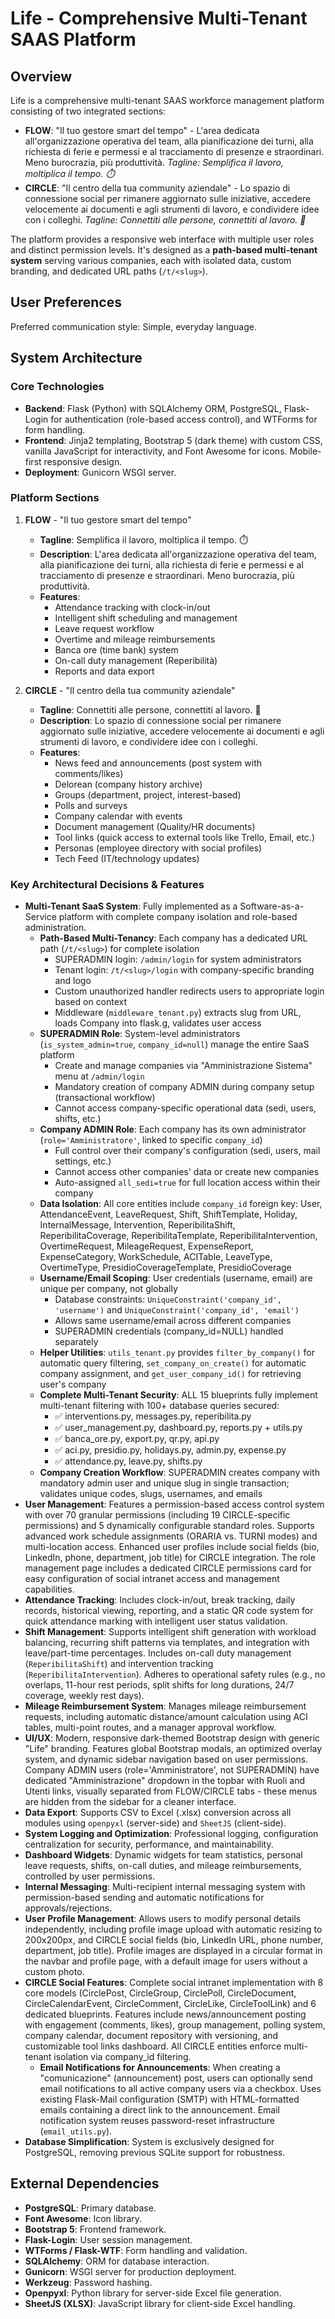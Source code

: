 # Life - Comprehensive Multi-Tenant SAAS Platform

## Overview
Life is a comprehensive multi-tenant SAAS workforce management platform consisting of two integrated sections:
- **FLOW**: "Il tuo gestore smart del tempo" - L'area dedicata all'organizzazione operativa del team, alla pianificazione dei turni, alla richiesta di ferie e permessi e al tracciamento di presenze e straordinari. Meno burocrazia, più produttività. *Tagline: Semplifica il lavoro, moltiplica il tempo. ⏱️*
- **CIRCLE**: "Il centro della tua community aziendale" - Lo spazio di connessione social per rimanere aggiornato sulle iniziative, accedere velocemente ai documenti e agli strumenti di lavoro, e condividere idee con i colleghi. *Tagline: Connettiti alle persone, connettiti al lavoro. 🤝*

The platform provides a responsive web interface with multiple user roles and distinct permission levels. It's designed as a **path-based multi-tenant system** serving various companies, each with isolated data, custom branding, and dedicated URL paths (`/t/<slug>`).

## User Preferences
Preferred communication style: Simple, everyday language.

## System Architecture

### Core Technologies
- **Backend**: Flask (Python) with SQLAlchemy ORM, PostgreSQL, Flask-Login for authentication (role-based access control), and WTForms for form handling.
- **Frontend**: Jinja2 templating, Bootstrap 5 (dark theme) with custom CSS, vanilla JavaScript for interactivity, and Font Awesome for icons. Mobile-first responsive design.
- **Deployment**: Gunicorn WSGI server.

### Platform Sections
1. **FLOW** - "Il tuo gestore smart del tempo"
   - **Tagline**: Semplifica il lavoro, moltiplica il tempo. ⏱️
   - **Description**: L'area dedicata all'organizzazione operativa del team, alla pianificazione dei turni, alla richiesta di ferie e permessi e al tracciamento di presenze e straordinari. Meno burocrazia, più produttività.
   - **Features**:
     - Attendance tracking with clock-in/out
     - Intelligent shift scheduling and management
     - Leave request workflow
     - Overtime and mileage reimbursements
     - Banca ore (time bank) system
     - On-call duty management (Reperibilità)
     - Reports and data export

2. **CIRCLE** - "Il centro della tua community aziendale"
   - **Tagline**: Connettiti alle persone, connettiti al lavoro. 🤝
   - **Description**: Lo spazio di connessione social per rimanere aggiornato sulle iniziative, accedere velocemente ai documenti e agli strumenti di lavoro, e condividere idee con i colleghi.
   - **Features**:
     - News feed and announcements (post system with comments/likes)
     - Delorean (company history archive)
     - Groups (department, project, interest-based)
     - Polls and surveys
     - Company calendar with events
     - Document management (Quality/HR documents)
     - Tool links (quick access to external tools like Trello, Email, etc.)
     - Personas (employee directory with social profiles)
     - Tech Feed (IT/technology updates)

### Key Architectural Decisions & Features
- **Multi-Tenant SaaS System**: Fully implemented as a Software-as-a-Service platform with complete company isolation and role-based administration.
  - **Path-Based Multi-Tenancy**: Each company has a dedicated URL path (`/t/<slug>`) for complete isolation
    - SUPERADMIN login: `/admin/login` for system administrators
    - Tenant login: `/t/<slug>/login` with company-specific branding and logo
    - Custom unauthorized handler redirects users to appropriate login based on context
    - Middleware (`middleware_tenant.py`) extracts slug from URL, loads Company into flask.g, validates user access
  - **SUPERADMIN Role**: System-level administrators (`is_system_admin=true`, `company_id=null`) manage the entire SaaS platform
    - Create and manage companies via "Amministrazione Sistema" menu at `/admin/login`
    - Mandatory creation of company ADMIN during company setup (transactional workflow)
    - Cannot access company-specific operational data (sedi, users, shifts, etc.)
  - **Company ADMIN Role**: Each company has its own administrator (`role='Amministratore'`, linked to specific `company_id`)
    - Full control over their company's configuration (sedi, users, mail settings, etc.)
    - Cannot access other companies' data or create new companies
    - Auto-assigned `all_sedi=true` for full location access within their company
  - **Data Isolation**: All core entities include `company_id` foreign key: User, AttendanceEvent, LeaveRequest, Shift, ShiftTemplate, Holiday, InternalMessage, Intervention, ReperibilitaShift, ReperibilitaCoverage, ReperibilitaTemplate, ReperibilitaIntervention, OvertimeRequest, MileageRequest, ExpenseReport, ExpenseCategory, WorkSchedule, ACITable, LeaveType, OvertimeType, PresidioCoverageTemplate, PresidioCoverage
  - **Username/Email Scoping**: User credentials (username, email) are unique per company, not globally
    - Database constraints: `UniqueConstraint('company_id', 'username')` and `UniqueConstraint('company_id', 'email')`
    - Allows same username/email across different companies
    - SUPERADMIN credentials (company_id=NULL) handled separately
  - **Helper Utilities**: `utils_tenant.py` provides `filter_by_company()` for automatic query filtering, `set_company_on_create()` for automatic company assignment, and `get_user_company_id()` for retrieving user's company
  - **Complete Multi-Tenant Security**: ALL 15 blueprints fully implement multi-tenant filtering with 100+ database queries secured:
    - ✅ interventions.py, messages.py, reperibilita.py
    - ✅ user_management.py, dashboard.py, reports.py + utils.py
    - ✅ banca_ore.py, export.py, qr.py, api.py
    - ✅ aci.py, presidio.py, holidays.py, admin.py, expense.py
    - ✅ attendance.py, leave.py, shifts.py
  - **Company Creation Workflow**: SUPERADMIN creates company with mandatory admin user and unique slug in single transaction; validates unique codes, slugs, usernames, and emails
- **User Management**: Features a permission-based access control system with over 70 granular permissions (including 19 CIRCLE-specific permissions) and 5 dynamically configurable standard roles. Supports advanced work schedule assignments (ORARIA vs. TURNI modes) and multi-location access. Enhanced user profiles include social fields (bio, LinkedIn, phone, department, job title) for CIRCLE integration. The role management page includes a dedicated CIRCLE permissions card for easy configuration of social intranet access and management capabilities.
- **Attendance Tracking**: Includes clock-in/out, break tracking, daily records, historical viewing, reporting, and a static QR code system for quick attendance marking with intelligent user status validation.
- **Shift Management**: Supports intelligent shift generation with workload balancing, recurring shift patterns via templates, and integration with leave/part-time percentages. Includes on-call duty management (`ReperibilitaShift`) and intervention tracking (`ReperibilitaIntervention`). Adheres to operational safety rules (e.g., no overlaps, 11-hour rest periods, split shifts for long durations, 24/7 coverage, weekly rest days).
- **Mileage Reimbursement System**: Manages mileage reimbursement requests, including automatic distance/amount calculation using ACI tables, multi-point routes, and a manager approval workflow.
- **UI/UX**: Modern, responsive dark-themed Bootstrap design with generic "Life" branding. Features global Bootstrap modals, an optimized overlay system, and dynamic sidebar navigation based on user permissions. Company ADMIN users (role='Amministratore', not SUPERADMIN) have dedicated "Amministrazione" dropdown in the topbar with Ruoli and Utenti links, visually separated from FLOW/CIRCLE tabs - these menus are hidden from the sidebar for a cleaner interface.
- **Data Export**: Supports CSV to Excel (.xlsx) conversion across all modules using `openpyxl` (server-side) and `SheetJS` (client-side).
- **System Logging and Optimization**: Professional logging, configuration centralization for security, performance, and maintainability.
- **Dashboard Widgets**: Dynamic widgets for team statistics, personal leave requests, shifts, on-call duties, and mileage reimbursements, controlled by user permissions.
- **Internal Messaging**: Multi-recipient internal messaging system with permission-based sending and automatic notifications for approvals/rejections.
- **User Profile Management**: Allows users to modify personal details independently, including profile image upload with automatic resizing to 200x200px, and CIRCLE social fields (bio, LinkedIn URL, phone number, department, job title). Profile images are displayed in a circular format in the navbar and profile page, with a default image for users without a custom photo.
- **CIRCLE Social Features**: Complete social intranet implementation with 8 core models (CirclePost, CircleGroup, CirclePoll, CircleDocument, CircleCalendarEvent, CircleComment, CircleLike, CircleToolLink) and 6 dedicated blueprints. Features include news/announcement posting with engagement (comments, likes), group management, polling system, company calendar, document repository with versioning, and customizable tool links dashboard. All CIRCLE entities enforce multi-tenant isolation via company_id filtering.
  - **Email Notifications for Announcements**: When creating a "comunicazione" (announcement) post, users can optionally send email notifications to all active company users via a checkbox. Uses existing Flask-Mail configuration (SMTP) with HTML-formatted emails containing a direct link to the announcement. Email notification system reuses password-reset infrastructure (`email_utils.py`).
- **Database Simplification**: System is exclusively designed for PostgreSQL, removing previous SQLite support for robustness.

## External Dependencies
- **PostgreSQL**: Primary database.
- **Font Awesome**: Icon library.
- **Bootstrap 5**: Frontend framework.
- **Flask-Login**: User session management.
- **WTForms / Flask-WTF**: Form handling and validation.
- **SQLAlchemy**: ORM for database interaction.
- **Gunicorn**: WSGI server for production deployment.
- **Werkzeug**: Password hashing.
- **Openpyxl**: Python library for server-side Excel file generation.
- **SheetJS (XLSX)**: JavaScript library for client-side Excel handling.